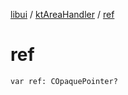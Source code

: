 [libui](../README.md) / [ktAreaHandler](README.md) / [ref](ref.md)

# ref

`var ref: COpaquePointer?`